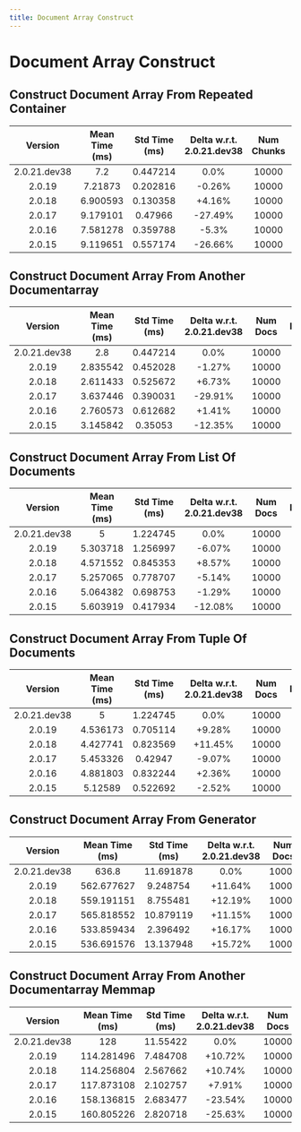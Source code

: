 ```yaml
---
title: Document Array Construct
---
```

# Document Array Construct

## Construct Document Array From Repeated Container

| Version | Mean Time (ms) | Std Time (ms) | Delta w.r.t. 2.0.21.dev38 | Num Chunks | Iterations |
| :---: | :---: | :---: | :---: | :---: | :---: |
| 2.0.21.dev38 | 7.2 | 0.447214 | 0.0% | 10000 | 5 |
| 2.0.19 | 7.21873 | 0.202816 | -0.26% | 10000 | 5 |
| 2.0.18 | 6.900593 | 0.130358 | +4.16% | 10000 | 5 |
| 2.0.17 | 9.179101 | 0.47966 | -27.49% | 10000 | 5 |
| 2.0.16 | 7.581278 | 0.359788 | -5.3% | 10000 | 5 |
| 2.0.15 | 9.119651 | 0.557174 | -26.66% | 10000 | 5 |
## Construct Document Array From Another Documentarray

| Version | Mean Time (ms) | Std Time (ms) | Delta w.r.t. 2.0.21.dev38 | Num Docs | Iterations |
| :---: | :---: | :---: | :---: | :---: | :---: |
| 2.0.21.dev38 | 2.8 | 0.447214 | 0.0% | 10000 | 5 |
| 2.0.19 | 2.835542 | 0.452028 | -1.27% | 10000 | 5 |
| 2.0.18 | 2.611433 | 0.525672 | +6.73% | 10000 | 5 |
| 2.0.17 | 3.637446 | 0.390031 | -29.91% | 10000 | 5 |
| 2.0.16 | 2.760573 | 0.612682 | +1.41% | 10000 | 5 |
| 2.0.15 | 3.145842 | 0.35053 | -12.35% | 10000 | 5 |
## Construct Document Array From List Of Documents

| Version | Mean Time (ms) | Std Time (ms) | Delta w.r.t. 2.0.21.dev38 | Num Docs | Iterations |
| :---: | :---: | :---: | :---: | :---: | :---: |
| 2.0.21.dev38 | 5 | 1.224745 | 0.0% | 10000 | 5 |
| 2.0.19 | 5.303718 | 1.256997 | -6.07% | 10000 | 5 |
| 2.0.18 | 4.571552 | 0.845353 | +8.57% | 10000 | 5 |
| 2.0.17 | 5.257065 | 0.778707 | -5.14% | 10000 | 5 |
| 2.0.16 | 5.064382 | 0.698753 | -1.29% | 10000 | 5 |
| 2.0.15 | 5.603919 | 0.417934 | -12.08% | 10000 | 5 |
## Construct Document Array From Tuple Of Documents

| Version | Mean Time (ms) | Std Time (ms) | Delta w.r.t. 2.0.21.dev38 | Num Docs | Iterations |
| :---: | :---: | :---: | :---: | :---: | :---: |
| 2.0.21.dev38 | 5 | 1.224745 | 0.0% | 10000 | 5 |
| 2.0.19 | 4.536173 | 0.705114 | +9.28% | 10000 | 5 |
| 2.0.18 | 4.427741 | 0.823569 | +11.45% | 10000 | 5 |
| 2.0.17 | 5.453326 | 0.42947 | -9.07% | 10000 | 5 |
| 2.0.16 | 4.881803 | 0.832244 | +2.36% | 10000 | 5 |
| 2.0.15 | 5.12589 | 0.522692 | -2.52% | 10000 | 5 |
## Construct Document Array From Generator

| Version | Mean Time (ms) | Std Time (ms) | Delta w.r.t. 2.0.21.dev38 | Num Docs | Iterations |
| :---: | :---: | :---: | :---: | :---: | :---: |
| 2.0.21.dev38 | 636.8 | 11.691878 | 0.0% | 10000 | 5 |
| 2.0.19 | 562.677627 | 9.248754 | +11.64% | 10000 | 5 |
| 2.0.18 | 559.191151 | 8.755481 | +12.19% | 10000 | 5 |
| 2.0.17 | 565.818552 | 10.879119 | +11.15% | 10000 | 5 |
| 2.0.16 | 533.859434 | 2.396492 | +16.17% | 10000 | 5 |
| 2.0.15 | 536.691576 | 13.137948 | +15.72% | 10000 | 5 |
## Construct Document Array From Another Documentarray Memmap

| Version | Mean Time (ms) | Std Time (ms) | Delta w.r.t. 2.0.21.dev38 | Num Docs | Iterations |
| :---: | :---: | :---: | :---: | :---: | :---: |
| 2.0.21.dev38 | 128 | 11.55422 | 0.0% | 10000 | 5 |
| 2.0.19 | 114.281496 | 7.484708 | +10.72% | 10000 | 5 |
| 2.0.18 | 114.256804 | 2.567662 | +10.74% | 10000 | 5 |
| 2.0.17 | 117.873108 | 2.102757 | +7.91% | 10000 | 5 |
| 2.0.16 | 158.136815 | 2.683477 | -23.54% | 10000 | 5 |
| 2.0.15 | 160.805226 | 2.820718 | -25.63% | 10000 | 5 |
